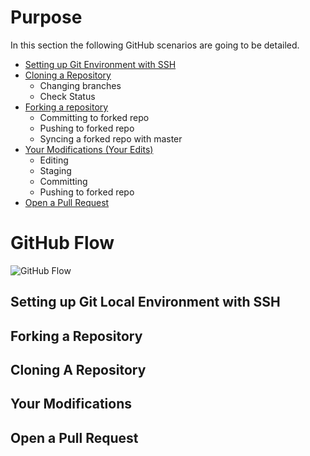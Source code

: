 # Purpose
In this section the following GitHub scenarios are going to be detailed.
* [Setting up Git Environment with SSH](#setting-up-git-local-environment-with-ssh)
* [Cloning a Repository](#cloning-a-repository)
    *  Changing branches
    *  Check Status
* [Forking a repository](#forking-a-repository)
    * Committing to forked repo
    * Pushing to forked repo 
    * Syncing a forked repo with master
* [Your Modifications (Your Edits)](#your-modifications)
    *  Editing
    *  Staging
    *  Committing
    *  Pushing to forked repo
* [Open a Pull Request](#open-a-pull-request)

#   GitHub Flow
![GitHub Flow](https://raw.githubusercontent.com/alihhussain/azure-ocp-samples/master/GitHub/Github_Flow.jpg)

## Setting up Git Local Environment with SSH
## Forking a Repository
## Cloning A Repository
## Your Modifications
## Open a Pull Request

